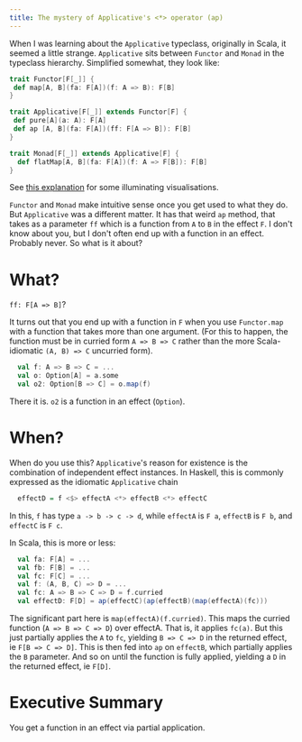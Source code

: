 ```yaml
---
title: The mystery of Applicative's <*> operator (ap)
---
```


When I was learning about the `Applicative` typeclass, originally in Scala, it seemed a little strange. 
`Applicative` sits between `Functor` and `Monad` in the typeclass hierarchy.
Simplified somewhat, they look like:
```scala
trait Functor[F[_]] {
 def map[A, B](fa: F[A])(f: A => B): F[B]
}

trait Applicative[F[_]] extends Functor[F] {
 def pure[A](a: A): F[A]
 def ap [A, B](fa: F[A])(ff: F[A => B]): F[B]
}

trait Monad[F[_]] extends Applicative[F] {
  def flatMap[A, B](fa: F[A])(f: A => F[B]): F[B]
}
```

See [this explanation](http://adit.io/posts/2013-04-17-functors,_applicatives,_and_monads_in_pictures.html) for some illuminating visualisations.

`Functor` and `Monad` make intuitive sense once you get used to what they do.
But `Applicative` was a different matter.
It has that weird `ap` method, that takes as a parameter `ff` which is a function from `A` to `B` in the effect `F`.
I don't know about you, but I don't often end up with a function in an effect.
Probably never.
So what is it about?


# What?

`ff: F[A => B]`?

It turns out that you end up with a function in `F` when you use `Functor.map` with a function that takes more than one argument.
(For this to happen, the function must be in curried form `A => B => C` rather than the more Scala-idiomatic `(A, B) => C` uncurried form).
```scala
  val f: A => B => C = ...
  val o: Option[A] = a.some
  val o2: Option[B => C] = o.map(f)
```

There it is. `o2` is a function in an effect (`Option`).

# When?

When do you use this?
`Applicative`'s reason for existence is the combination of independent effect instances.
In Haskell, this is commonly expressed as the idiomatic `Applicative` chain
```haskell
  effectD = f <$> effectA <*> effectB <*> effectC
```
In this, `f` has type `a -> b -> c -> d`, while
`effectA` is `F a`,
`effectB` is `F b`, and
`effectC` is `F c`.

In Scala, this is more or less:
```scala
  val fa: F[A] = ...
  val fb: F[B] = ...
  val fc: F[C] = ...
  val f: (A, B, C) => D = ...
  val fc: A => B => C => D = f.curried
  val effectD: F[D] = ap(effectC)(ap(effectB)(map(effectA)(fc)))
```

The significant part here is `map(effectA)(f.curried)`. 
This maps the curried function (`A => B => C => D`) over effectA.
That is, it applies `fc(a)`.
But this just partially applies the `A` to `fc`, yielding `B => C => D` in the returned effect, ie `F[B => C => D]`.
This is then fed into `ap` on `effectB`, which partially applies the `B` parameter.
And so on until the function is fully applied, yielding a `D` in the returned effect, ie `F[D]`.

# Executive Summary

You get a function in an effect via partial application.
